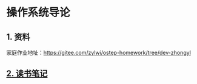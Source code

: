 # 操作系统导论

## 1. 资料

家庭作业地址：https://gitee.com/zylwi/ostep-homework/tree/dev-zhongyl

## [2. 读书笔记](https://github.com/niu0217/OperatingSystem/blob/main/IntroductionToOS/ReadingNotes/Readme.md)

